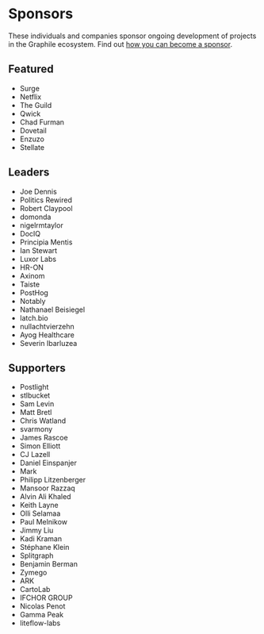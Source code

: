 # Sponsors

These individuals and companies sponsor ongoing development of projects in
the Graphile ecosystem. Find out [how you can become a
sponsor](https://graphile.org/sponsor/).

## Featured

- Surge
- Netflix
- The Guild
- Qwick
- Chad Furman
- Dovetail
- Enzuzo
- Stellate

## Leaders

- Joe Dennis
- Politics Rewired
- Robert Claypool
- domonda
- nigelrmtaylor
- DocIQ
- Principia Mentis
- Ian Stewart
- Luxor Labs
- HR-ON
- Axinom
- Taiste
- PostHog
- Notably
- Nathanael Beisiegel
- latch.bio
- nullachtvierzehn
- Ayog Healthcare
- Severin Ibarluzea

## Supporters

- Postlight
- stlbucket
- Sam Levin
- Matt Bretl
- Chris Watland
- svarmony
- James Rascoe
- Simon Elliott
- CJ Lazell
- Daniel Einspanjer
- Mark
- Philipp Litzenberger
- Mansoor Razzaq
- Alvin Ali Khaled
- Keith Layne
- Olli Selamaa
- Paul Melnikow
- Jimmy Liu
- Kadi Kraman
- Stéphane Klein
- Splitgraph
- Benjamin Berman
- Zymego
- ARK
- CartoLab
- IFCHOR GROUP
- Nicolas Penot
- Gamma Peak
- liteflow-labs
